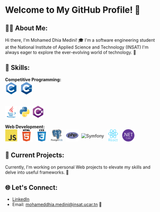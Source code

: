 # Welcome to My GitHub Profile! 👋

## 👨‍💻 About Me:
Hi there, I'm Mohamed Dhia Medini! 🎓 I'm a software engineering student at the National Institute of Applied Science and Technology (INSAT)
I'm always eager to explore the ever-evolving world of technology. 🚀

## 💼 Skills:
<b>Competitive Programming:</b> 
<span style="display: flex; align-items: center; gap: 10px;">
  <a href="https://www.cprogramming.com/" target="_blank" rel="noreferrer" style="text-decoration: none;">
    <img src="https://raw.githubusercontent.com/devicons/devicon/master/icons/c/c-original.svg" alt="C" width="40" height="40"/>
  </a>
  <a href="https://www.w3schools.com/cpp/" target="_blank" rel="noreferrer" style="text-decoration: none;">
    <img src="https://raw.githubusercontent.com/devicons/devicon/master/icons/cplusplus/cplusplus-original.svg" alt="C++" width="40" height="40"/>
  </a>
</span>
<br/><br/>
<a href="https://www.java.com" target="_blank" rel="noreferrer" style="text-decoration: none;">
    <img src="https://raw.githubusercontent.com/devicons/devicon/master/icons/java/java-original.svg" alt="Java" width="40" height="40"/>
  </a>
  <a href="https://www.python.org" target="_blank" rel="noreferrer" style="text-decoration: none;">
    <img src="https://raw.githubusercontent.com/devicons/devicon/master/icons/python/python-original.svg" alt="Python" width="40" height="40"/>
  </a>
  <a href="https://learn.microsoft.com/en-us/dotnet/csharp/" target="_blank" rel="noreferrer" style="text-decoration: none;">
    <img src="https://raw.githubusercontent.com/devicons/devicon/master/icons/csharp/csharp-original.svg" alt="C#" width="40" height="40"/>
  </a>
<br/><br/>
<b>Web Development:</b> 
<span style="display: flex; align-items: center; gap: 10px;">
  <a href="https://developer.mozilla.org/en-US/docs/Web/JavaScript" target="_blank" rel="noreferrer" style="text-decoration: none;">
    <img src="https://raw.githubusercontent.com/devicons/devicon/master/icons/javascript/javascript-original.svg" alt="JavaScript" width="40" height="40"/>
  </a>
  <a href="https://www.w3.org/html/" target="_blank" rel="noreferrer" style="text-decoration: none;">
    <img src="https://raw.githubusercontent.com/devicons/devicon/master/icons/html5/html5-original-wordmark.svg" alt="HTML" width="40" height="40"/>
  </a>
  <a href="https://www.w3schools.com/css/" target="_blank" rel="noreferrer" style="text-decoration: none;">
    <img src="https://raw.githubusercontent.com/devicons/devicon/master/icons/css3/css3-original-wordmark.svg" alt="CSS" width="40" height="40"/>
  </a>
  <a href="https://www.postgresql.org" target="_blank" rel="noreferrer" style="text-decoration: none;">
    <img src="https://raw.githubusercontent.com/devicons/devicon/master/icons/postgresql/postgresql-original-wordmark.svg" alt="PostgreSQL" width="40" height="40"/>
  </a>
  <a href="https://www.php.net" target="_blank" rel="noreferrer" style="text-decoration: none;">
    <img src="https://raw.githubusercontent.com/devicons/devicon/master/icons/php/php-original.svg" alt="PHP" width="40" height="40"/>
  </a>
  <a href="https://symfony.com" target="_blank" rel="noreferrer" style="text-decoration: none;">
    <img src="https://symfony.com/logos/symfony_black_03.svg" alt="Symfony" width="40" height="40"/>
  </a>
  <a href="https://reactjs.org/" target="_blank" rel="noreferrer" style="text-decoration: none;">
    <img src="https://raw.githubusercontent.com/devicons/devicon/master/icons/react/react-original-wordmark.svg" alt="React.js" width="40" height="40"/>
  </a>
  <a href="https://dotnet.microsoft.com/" target="_blank" rel="noreferrer" style="text-decoration: none;">
    <img src="https://raw.githubusercontent.com/devicons/devicon/master/icons/dotnetcore/dotnetcore-original.svg" alt=".NET" width="40" height="40"/>
  </a>
</span>



## 🌱 Current Projects:
Currently, I'm working on personal Web projects to elevate my skills and delve into useful frameworks. 🔭

## 🌐 Let's Connect:
- [LinkedIn](https://www.linkedin.com/in/dhia-medini-405b19247/) 
- Email: mohameddhia.medini@insat.ucar.tn 📧
